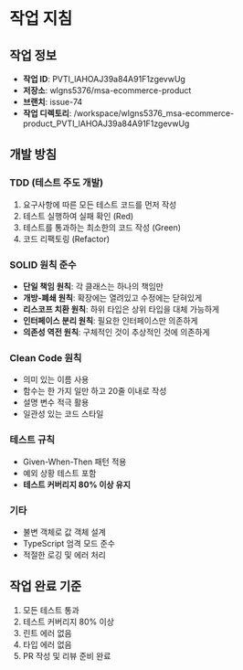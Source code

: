 # 작업 지침

## 작업 정보
- **작업 ID**: PVTI_lAHOAJ39a84A91F1zgevwUg
- **저장소**: wlgns5376/msa-ecommerce-product
- **브랜치**: issue-74
- **작업 디렉토리**: /workspace/wlgns5376_msa-ecommerce-product_PVTI_lAHOAJ39a84A91F1zgevwUg

## 개발 방침

### TDD (테스트 주도 개발)
1. 요구사항에 따른 모든 테스트 코드를 먼저 작성
2. 테스트 실행하여 실패 확인 (Red)
3. 테스트를 통과하는 최소한의 코드 작성 (Green)
4. 코드 리팩토링 (Refactor)

### SOLID 원칙 준수
- **단일 책임 원칙**: 각 클래스는 하나의 책임만
- **개방-폐쇄 원칙**: 확장에는 열려있고 수정에는 닫혀있게
- **리스코프 치환 원칙**: 하위 타입은 상위 타입을 대체 가능하게
- **인터페이스 분리 원칙**: 필요한 인터페이스만 의존하게
- **의존성 역전 원칙**: 구체적인 것이 추상적인 것에 의존하게

### Clean Code 원칙
- 의미 있는 이름 사용
- 함수는 한 가지 일만 하고 20줄 이내로 작성
- 설명 변수 적극 활용
- 일관성 있는 코드 스타일

### 테스트 규칙
- Given-When-Then 패턴 적용
- 예외 상황 테스트 포함
- **테스트 커버리지 80% 이상 유지**

### 기타
- 불변 객체로 값 객체 설계
- TypeScript 엄격 모드 준수
- 적절한 로깅 및 에러 처리

## 작업 완료 기준
1. 모든 테스트 통과
2. 테스트 커버리지 80% 이상
3. 린트 에러 없음
4. 타입 에러 없음
5. PR 작성 및 리뷰 준비 완료
